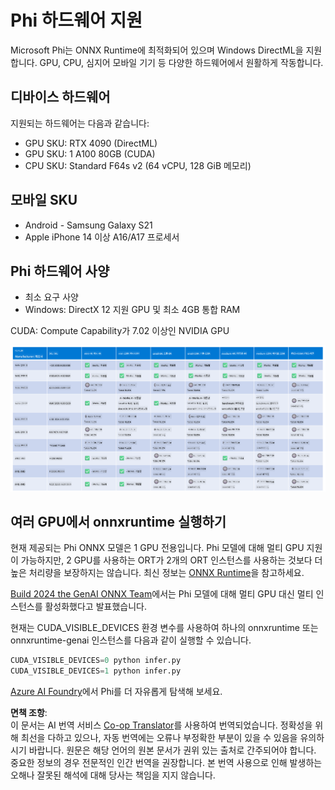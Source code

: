 <!--
CO_OP_TRANSLATOR_METADATA:
{
  "original_hash": "8cdc17ce0f10535da30b53d23fe1a795",
  "translation_date": "2025-07-16T18:23:57+00:00",
  "source_file": "md/01.Introduction/01/01.Hardwaresupport.md",
  "language_code": "ko"
}
-->
# Phi 하드웨어 지원

Microsoft Phi는 ONNX Runtime에 최적화되어 있으며 Windows DirectML을 지원합니다. GPU, CPU, 심지어 모바일 기기 등 다양한 하드웨어에서 원활하게 작동합니다.

## 디바이스 하드웨어  
지원되는 하드웨어는 다음과 같습니다:

- GPU SKU: RTX 4090 (DirectML)
- GPU SKU: 1 A100 80GB (CUDA)
- CPU SKU: Standard F64s v2 (64 vCPU, 128 GiB 메모리)

## 모바일 SKU

- Android - Samsung Galaxy S21
- Apple iPhone 14 이상 A16/A17 프로세서

## Phi 하드웨어 사양

- 최소 요구 사양
- Windows: DirectX 12 지원 GPU 및 최소 4GB 통합 RAM

CUDA: Compute Capability가 7.02 이상인 NVIDIA GPU

![HardwareSupport](../../../../../translated_images/01.phihardware.5d51b2377cba18afc6949074542f290c56bb278dac3f4f86302aca6d80fffeb9.ko.png)

## 여러 GPU에서 onnxruntime 실행하기

현재 제공되는 Phi ONNX 모델은 1 GPU 전용입니다. Phi 모델에 대해 멀티 GPU 지원이 가능하지만, 2 GPU를 사용하는 ORT가 2개의 ORT 인스턴스를 사용하는 것보다 더 높은 처리량을 보장하지는 않습니다. 최신 정보는 [ONNX Runtime](https://onnxruntime.ai/)을 참고하세요.

[Build 2024 the GenAI ONNX Team](https://youtu.be/WLW4SE8M9i8?si=EtG04UwDvcjunyfC)에서는 Phi 모델에 대해 멀티 GPU 대신 멀티 인스턴스를 활성화했다고 발표했습니다.

현재는 CUDA_VISIBLE_DEVICES 환경 변수를 사용하여 하나의 onnxruntime 또는 onnxruntime-genai 인스턴스를 다음과 같이 실행할 수 있습니다.

```Python
CUDA_VISIBLE_DEVICES=0 python infer.py
CUDA_VISIBLE_DEVICES=1 python infer.py
```

[Azure AI Foundry](https://ai.azure.com)에서 Phi를 더 자유롭게 탐색해 보세요.

**면책 조항**:  
이 문서는 AI 번역 서비스 [Co-op Translator](https://github.com/Azure/co-op-translator)를 사용하여 번역되었습니다. 정확성을 위해 최선을 다하고 있으나, 자동 번역에는 오류나 부정확한 부분이 있을 수 있음을 유의하시기 바랍니다. 원문은 해당 언어의 원본 문서가 권위 있는 출처로 간주되어야 합니다. 중요한 정보의 경우 전문적인 인간 번역을 권장합니다. 본 번역 사용으로 인해 발생하는 오해나 잘못된 해석에 대해 당사는 책임을 지지 않습니다.